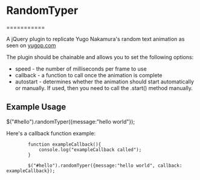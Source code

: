 # RandomTyper
===========

A jQuery plugin to replicate Yugo Nakamura's random text animation as seen on [yugop.com](http://yugop.com)


The plugin should be chainable and allows you to set the following options:
* speed - the number of milliseconds per frame to use
* callback - a function to call once the animation is complete
* autostart - determines whether the animation should start automatically or manually.  If used, then you need to call the .start() method manually.

## Example Usage

$("#hello").randomTyper({message:"hello world"});	

Here's a callback function example:

			function exampleCallback(){
				console.log("exampleCallback called");
			}
			
			$("#hello").randomTyper({message:"hello world", callback: exampleCallback});
			
